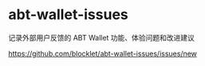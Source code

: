 # abt-wallet-issues

记录外部用户反馈的 ABT Wallet 功能、体验问题和改进建议

https://github.com/blocklet/abt-wallet-issues/issues/new
